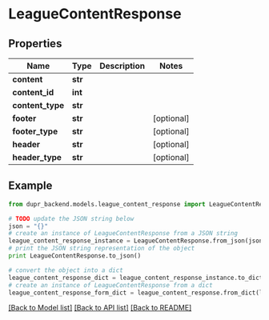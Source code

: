 # LeagueContentResponse


## Properties
Name | Type | Description | Notes
------------ | ------------- | ------------- | -------------
**content** | **str** |  | 
**content_id** | **int** |  | 
**content_type** | **str** |  | 
**footer** | **str** |  | [optional] 
**footer_type** | **str** |  | [optional] 
**header** | **str** |  | [optional] 
**header_type** | **str** |  | [optional] 

## Example

```python
from dupr_backend.models.league_content_response import LeagueContentResponse

# TODO update the JSON string below
json = "{}"
# create an instance of LeagueContentResponse from a JSON string
league_content_response_instance = LeagueContentResponse.from_json(json)
# print the JSON string representation of the object
print LeagueContentResponse.to_json()

# convert the object into a dict
league_content_response_dict = league_content_response_instance.to_dict()
# create an instance of LeagueContentResponse from a dict
league_content_response_form_dict = league_content_response.from_dict(league_content_response_dict)
```
[[Back to Model list]](../README.md#documentation-for-models) [[Back to API list]](../README.md#documentation-for-api-endpoints) [[Back to README]](../README.md)


